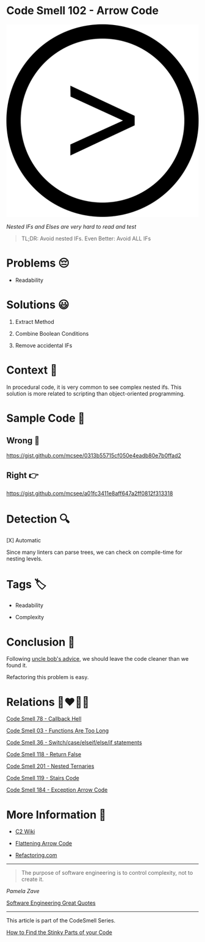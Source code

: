 # Code Smell 102 - Arrow Code

![Code Smell 102 - Arrow Code](Code%20Smell%20102%20-%20Arrow%20Code.png)

*Nested IFs and Elses are very hard to read and test*

> TL;DR: Avoid nested IFs. Even Better: Avoid ALL IFs

# Problems 😔 

- Readability 

# Solutions 😃

1. Extract Method

2. Combine Boolean Conditions

3. Remove accidental IFs

# Context 💬

In procedural code, it is very common to see complex nested ifs. This solution is more related to scripting than object-oriented programming.

# Sample Code 📖

## Wrong 🚫

https://gist.github.com/mcsee/0313b55715cf050e4eadb80e7b0ffad2

## Right 👉

https://gist.github.com/mcsee/a01fc3411e8aff647a2ff0812f313318

# Detection 🔍

[X] Automatic 

Since many linters can parse trees, we can check on compile-time for nesting levels.

# Tags 🏷️

- Readability

- Complexity

# Conclusion 🏁

Following [uncle bob's advice](https://learning.oreilly.com/library/view/97-things-every/9780596809515/ch08.html), we should leave the code cleaner than we found it.

Refactoring this problem is easy.

# Relations 👩‍❤️‍💋‍👨

[Code Smell 78 - Callback Hell](https://github.com/mcsee/Software-Design-Articles/tree/main/Articles/Code%20Smells/Code%20Smell%2078%20-%20Callback%20Hell/readme.md)

[Code Smell 03 - Functions Are Too Long](https://github.com/mcsee/Software-Design-Articles/tree/main/Articles/Code%20Smells/Code%20Smell%2003%20-%20Functions%20Are%20Too%20Long/readme.md)

[Code Smell 36 - Switch/case/elseif/else/if statements](https://github.com/mcsee/Software-Design-Articles/tree/main/Articles/Code%20Smells/Code%20Smell%2036%20-%20Switch%20case%20elseif%20else%20if%20statements/readme.md)

[Code Smell 118 - Return False](https://github.com/mcsee/Software-Design-Articles/tree/main/Articles/Code%20Smells/Code%20Smell%20118%20-%20Return%20False/readme.md)

[Code Smell 201 - Nested Ternaries](https://github.com/mcsee/Software-Design-Articles/tree/main/Articles/Code%20Smells/Code%20Smell%20201%20-%20Nested%20Ternaries/readme.md)

[Code Smell 119 - Stairs Code](https://github.com/mcsee/Software-Design-Articles/tree/main/Articles/Code%20Smells/Code%20Smell%20119%20-%20Stairs%20Code/readme.md)

[Code Smell 184 - Exception Arrow Code](https://github.com/mcsee/Software-Design-Articles/tree/main/Articles/Code%20Smells/Code%20Smell%20184%20-%20Exception%20Arrow%20Code/readme.md)

# More Information 📕

- [C2 Wiki](http://wiki.c2.com/?ArrowAntiPattern)

- [Flattening Arrow Code](https://blog.codinghorror.com/flattening-arrow-code/)

- [Refactoring.com](https://refactoring.com/catalog/replaceNestedConditionalWithGuardClauses.html)

* * *

> The purpose of software engineering is to control complexity, not to create it.

_Pamela Zave_
 
[Software Engineering Great Quotes](https://github.com/mcsee/Software-Design-Articles/tree/main/Articles/Quotes/Software%20Engineering%20Great%20Quotes/readme.md)

* * *

This article is part of the CodeSmell Series.

[How to Find the Stinky Parts of your Code](https://github.com/mcsee/Software-Design-Articles/tree/main/Articles/Code%20Smells/How%20to%20Find%20the%20Stinky%20parts%20of%20your%20Code/readme.md)